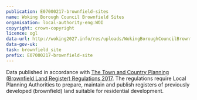 ```yaml
---
publication: E07000217-brownfield-sites
name: Woking Borough Council Brownfield Sites
organisation: local-authority-eng:WOI
copyright: crown-copyright
licence: ogl
data-url: http://woking2027.info/res/uploads/WokingBoroughCouncilBrownfieldLandRegister20171220.csv
data-gov-uk: 
task: brownfield_site
prefix: E07000217-brownfield-site
---
```


Data published in accordance with [The Town and Country Planning (Brownfield Land Register) Regulations 2017](http://www.legislation.gov.uk/uksi/2017/403/contents/made).
The regulations require Local Planning Authorities to prepare, maintain and publish registers of previously developed (brownfield) land suitable for residential development.

